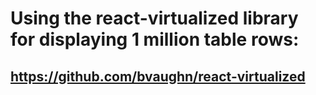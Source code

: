 # Using the react-virtualized library for displaying 1 million table rows:
## https://github.com/bvaughn/react-virtualized